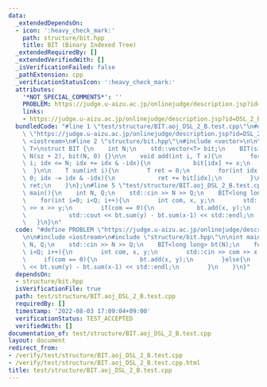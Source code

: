 ```yaml
---
data:
  _extendedDependsOn:
  - icon: ':heavy_check_mark:'
    path: structure/bit.hpp
    title: BIT (Binary Indexed Tree)
  _extendedRequiredBy: []
  _extendedVerifiedWith: []
  _isVerificationFailed: false
  _pathExtension: cpp
  _verificationStatusIcon: ':heavy_check_mark:'
  attributes:
    '*NOT_SPECIAL_COMMENTS*': ''
    PROBLEM: https://judge.u-aizu.ac.jp/onlinejudge/description.jsp?id=DSL_2_B
    links:
    - https://judge.u-aizu.ac.jp/onlinejudge/description.jsp?id=DSL_2_B
  bundledCode: "#line 1 \"test/structure/BIT.aoj_DSL_2_B.test.cpp\"\n#define PROBLEM\
    \ \"https://judge.u-aizu.ac.jp/onlinejudge/description.jsp?id=DSL_2_B\"\n\n#include\
    \ <iostream>\n#line 2 \"structure/bit.hpp\"\n#include <vector>\n\n\ntemplate <typename\
    \ T>\nstruct BIT {\n    int N;\n    std::vector<T> bit;\n    BIT(size_t sz) :\
    \ N(sz + 2), bit(N, 0) {}\n\n    void add(int i, T x){\n        for(int idx =\
    \ i; idx <= N; idx += idx & -idx){\n            bit[idx] += x;\n        }\n  \
    \  }\n\n    T sum(int i){\n        T ret = 0;\n        for(int idx = i; idx >\
    \ 0; idx -= idx & -idx){\n            ret += bit[idx];\n        }\n        return\
    \ ret;\n    }\n};\n#line 5 \"test/structure/BIT.aoj_DSL_2_B.test.cpp\"\n\nint\
    \ main(){\n    int N, Q;\n    std::cin >> N >> Q;\n    BIT<long long> bt(N);\n\
    \    for(int i=0; i<Q; i++){\n        int com, x, y;\n        std::cin >> com\
    \ >> x >> y;\n        if(com == 0){\n            bt.add(x, y);\n        }else{\n\
    \            std::cout << bt.sum(y) - bt.sum(x-1) << std::endl;\n        }\n \
    \   }\n}\n"
  code: "#define PROBLEM \"https://judge.u-aizu.ac.jp/onlinejudge/description.jsp?id=DSL_2_B\"\
    \n\n#include <iostream>\n#include \"structure/bit.hpp\"\n\nint main(){\n    int\
    \ N, Q;\n    std::cin >> N >> Q;\n    BIT<long long> bt(N);\n    for(int i=0;\
    \ i<Q; i++){\n        int com, x, y;\n        std::cin >> com >> x >> y;\n   \
    \     if(com == 0){\n            bt.add(x, y);\n        }else{\n            std::cout\
    \ << bt.sum(y) - bt.sum(x-1) << std::endl;\n        }\n    }\n}"
  dependsOn:
  - structure/bit.hpp
  isVerificationFile: true
  path: test/structure/BIT.aoj_DSL_2_B.test.cpp
  requiredBy: []
  timestamp: '2022-08-03 17:09:04+09:00'
  verificationStatus: TEST_ACCEPTED
  verifiedWith: []
documentation_of: test/structure/BIT.aoj_DSL_2_B.test.cpp
layout: document
redirect_from:
- /verify/test/structure/BIT.aoj_DSL_2_B.test.cpp
- /verify/test/structure/BIT.aoj_DSL_2_B.test.cpp.html
title: test/structure/BIT.aoj_DSL_2_B.test.cpp
---
```

